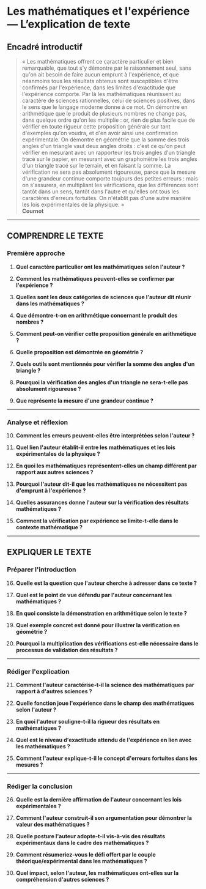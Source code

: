 # Les mathématiques et l'expérience — L’explication de texte

## Encadré introductif
> « Les mathématiques offrent ce caractère particulier et bien remarquable, que tout s'y démontre par le raisonnement seul, sans qu'on ait besoin de faire aucun emprunt à l'expérience, et que néanmoins tous les résultats obtenus sont susceptibles d'être confirmés par l'expérience, dans les limites d'exactitude que l'expérience comporte. Par là les mathématiques réunissent au caractère de sciences rationnelles, celui de sciences positives, dans le sens que le langage moderne donne à ce mot. On démontre en arithmétique que le produit de plusieurs nombres ne change pas, dans quelque ordre qu'on les multiplie : or, rien de plus facile que de vérifier en toute rigueur cette proposition générale sur tant d'exemples qu'on voudra, et d'en avoir ainsi une confirmation expérimentale. On démontre en géométrie que la somme des trois angles d'un triangle vaut deux angles droits : c'est ce qu'on peut vérifier en mesurant avec un rapporteur les trois angles d'un triangle tracé sur le papier, en mesurant avec un graphomètre les trois angles d'un triangle tracé sur le terrain, et en faisant la somme. La vérification ne sera pas absolument rigoureuse, parce que la mesure d'une grandeur continue comporte toujours des petites erreurs : mais on s'assurera, en multipliant les vérifications, que les différences sont tantôt dans un sens, tantôt dans l'autre et qu'elles ont tous les caractères d'erreurs fortuites. On n'établit pas d'une autre manière les lois expérimentales de la physique. »  
> **Cournot**

---

## COMPRENDRE LE TEXTE

### Première approche

1. **Quel caractère particulier ont les mathématiques selon l'auteur ?**

2. **Comment les mathématiques peuvent-elles se confirmer par l'expérience ?**

3. **Quelles sont les deux catégories de sciences que l'auteur dit réunir dans les mathématiques ?**

4. **Que démontre-t-on en arithmétique concernant le produit des nombres ?**

5. **Comment peut-on vérifier cette proposition générale en arithmétique ?**

6. **Quelle proposition est démontrée en géométrie ?**

7. **Quels outils sont mentionnés pour vérifier la somme des angles d'un triangle ?**

8. **Pourquoi la vérification des angles d'un triangle ne sera-t-elle pas absolument rigoureuse ?**

9. **Que représente la mesure d'une grandeur continue ?**

---

### Analyse et réflexion

10. **Comment les erreurs peuvent-elles être interprétées selon l'auteur ?**

11. **Quel lien l'auteur établit-il entre les mathématiques et les lois expérimentales de la physique ?**

12. **En quoi les mathématiques représentent-elles un champ différent par rapport aux autres sciences ?**

13. **Pourquoi l'auteur dit-il que les mathématiques ne nécessitent pas d'emprunt à l'expérience ?**

14. **Quelles assurances donne l'auteur sur la vérification des résultats mathématiques ?**

15. **Comment la vérification par expérience se limite-t-elle dans le contexte mathématique ?**

---

## EXPLIQUER LE TEXTE

### Préparer l'introduction

16. **Quelle est la question que l'auteur cherche à adresser dans ce texte ?**

17. **Quel est le point de vue défendu par l'auteur concernant les mathématiques ?**

18. **En quoi consiste la démonstration en arithmétique selon le texte ?**

19. **Quel exemple concret est donné pour illustrer la vérification en géométrie ?**

20. **Pourquoi la multiplication des vérifications est-elle nécessaire dans le processus de validation des résultats ?**

---

### Rédiger l'explication

21. **Comment l'auteur caractérise-t-il la science des mathématiques par rapport à d'autres sciences ?**

22. **Quelle fonction joue l'expérience dans le champ des mathématiques selon l'auteur ?**

23. **En quoi l'auteur souligne-t-il la rigueur des résultats en mathématiques ?**

24. **Quel est le niveau d'exactitude attendu de l'expérience en lien avec les mathématiques ?**

25. **Comment l'auteur explique-t-il le concept d'erreurs fortuites dans les mesures ?**

---

### Rédiger la conclusion

26. **Quelle est la dernière affirmation de l'auteur concernant les lois expérimentales ?**

27. **Comment l'auteur construit-il son argumentation pour démontrer la valeur des mathématiques ?**

28. **Quelle posture l'auteur adopte-t-il vis-à-vis des résultats expérimentaux dans le cadre des mathématiques ?**

29. **Comment résumeriez-vous le défi offert par le couple théorique/expérimental dans les mathématiques ?**

30. **Quel impact, selon l'auteur, les mathématiques ont-elles sur la compréhension d'autres sciences ?**